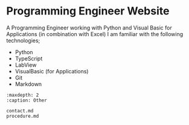 # Programming Engineer Website 

A Programming Engineer working with Python and Visual Basic for Applications (in combination with Excel) I am familiar with the following technologies; 

- Python
- TypeScript
- LabView
- VisualBasic (for Applications)
- Git
- Markdown



```{toctree}
:maxdepth: 2
:caption: Other

contact.md
procedure.md
```



<!-- .. Indices and tables
.. ==================

.. * :ref:`genindex`
.. * :ref:`modindex`
.. * :ref:`search` -->
